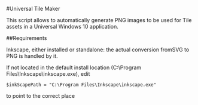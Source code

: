 #Universal Tile Maker

This script allows to automatically generate PNG images to be used for Tile assets in a Universal Windows 10 application.

##Requirements

Inkscape, either installed or standalone: the actual conversion fromSVG to PNG is handled by it.

If not located in the default install location (C:\Program Files\Inkscape\inkscape.exe), edit
```
$inkScapePath = "C:\Program Files\Inkscape\inkscape.exe"
```
to point to the correct place